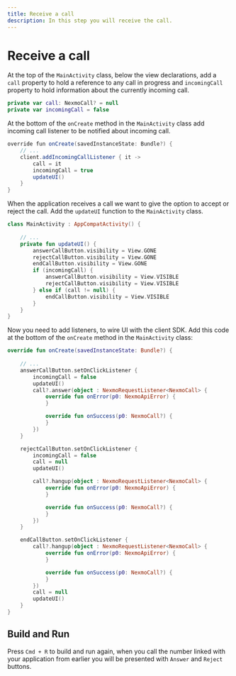 ```yaml
---
title: Receive a call
description: In this step you will receive the call.
---
```


# Receive a call

At the top of the `MainActivity` class, below the view declarations, add a `call` property to hold a reference to any call in progress and `incomingCall` property to hold information about the currently incoming call.

```kotlin
private var call: NexmoCall? = null
private var incomingCall = false
```

At the bottom of the `onCreate` method in the `MainActivity` class add incoming call listener to be notified about incoming call.

```java
override fun onCreate(savedInstanceState: Bundle?) {
    // ...
    client.addIncomingCallListener { it ->
        call = it
        incomingCall = true
        updateUI()
    }
}
```

When the application receives a call we want to give the option to accept or reject the call. Add the `updateUI` function to the `MainActivity` class.

```kotlin
class MainActivity : AppCompatActivity() {
    
    // ...
    private fun updateUI() {
        answerCallButton.visibility = View.GONE
        rejectCallButton.visibility = View.GONE
        endCallButton.visibility = View.GONE
        if (incomingCall) {
            answerCallButton.visibility = View.VISIBLE
            rejectCallButton.visibility = View.VISIBLE
        } else if (call != null) {
            endCallButton.visibility = View.VISIBLE
        }
    }
}
```

Now you need to add listeners, to wire UI with the client SDK. Add this code at the bottom of the `onCreate` method in the `MainActivity` class:

```kotlin
override fun onCreate(savedInstanceState: Bundle?) {
        
    // ...
    answerCallButton.setOnClickListener {
        incomingCall = false
        updateUI()
        call?.answer(object : NexmoRequestListener<NexmoCall> {
            override fun onError(p0: NexmoApiError) {
            }

            override fun onSuccess(p0: NexmoCall?) {
            }
        })
    }

    rejectCallButton.setOnClickListener {
        incomingCall = false
        call = null
        updateUI()

        call?.hangup(object : NexmoRequestListener<NexmoCall> {
            override fun onError(p0: NexmoApiError) {
            }

            override fun onSuccess(p0: NexmoCall?) {
            }
        })
    }

    endCallButton.setOnClickListener {
        call?.hangup(object : NexmoRequestListener<NexmoCall> {
            override fun onError(p0: NexmoApiError) {
            }

            override fun onSuccess(p0: NexmoCall?) {
            }
        })
        call = null
        updateUI()
    }
}      
```

## Build and Run

Press `Cmd + R` to build and run again, when you call the number linked with your application from earlier you will be presented with `Answer` and `Reject` buttons.